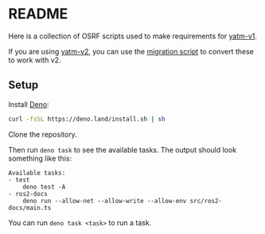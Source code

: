 # README

Here is a collection of OSRF scripts used to make requirements for
[yatm-v1](https://github.com/audrow/yatm).

If you are using [yatm-v2](https://github.com/paudrow/yatm-v2), you can use the
[migration script](https://github.com/paudrow/yatm-v2/tree/main/src/migrate_v1_requirements)
to convert these to work with v2.

## Setup

Install [Deno](https://deno.com/):

```bash
curl -fsSL https://deno.land/install.sh | sh
```

Clone the repository.

Then run `deno task` to see the available tasks. The output should look
something like this:

```
Available tasks:
- test
    deno test -A
- ros2-docs
    deno run --allow-net --allow-write --allow-env src/ros2-docs/main.ts
```

You can run `deno task <task>` to run a task.
